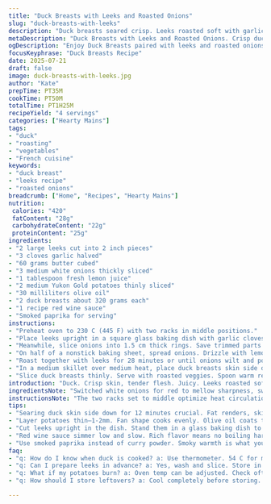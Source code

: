 ```yaml
---
title: "Duck Breasts with Leeks and Roasted Onions"
slug: "duck-breasts-with-leeks"
description: "Duck breasts seared crisp. Leeks roasted soft with garlic and butter. Onions thickly sliced, lemoned, roasted golden. Russet potatoes sliced thin, layered, and browned. A splash of olive oil, salt pepper. Smoky curry powder topping. Red wine sauce to drizzle."
metaDescription: "Duck Breasts with Leeks and Roasted Onions. Crisp duck skin, soft leeks, and sweet roasted onions. A balance of flavors and textures."
ogDescription: "Enjoy Duck Breasts paired with leeks and roasted onions. A rich dish with deep flavors and varied textures in every bite."
focusKeyphrase: "Duck Breasts Recipe"
date: 2025-07-21
draft: false
image: duck-breasts-with-leeks.jpg
author: "Kate"
prepTime: PT35M
cookTime: PT50M
totalTime: PT1H25M
recipeYield: "4 servings"
categories: ["Hearty Mains"]
tags:
- "duck"
- "roasting"
- "vegetables"
- "French cuisine"
keywords:
- "duck breast"
- "leeks recipe"
- "roasted onions"
breadcrumb: ["Home", "Recipes", "Hearty Mains"]
nutrition: 
 calories: "420"
 fatContent: "28g"
 carbohydrateContent: "22g"
 proteinContent: "25g"
ingredients:
- "2 large leeks cut into 2 inch pieces"
- "3 cloves garlic halved"
- "60 grams butter cubed"
- "3 medium white onions thickly sliced"
- "1 tablespoon fresh lemon juice"
- "2 medium Yukon Gold potatoes thinly sliced"
- "30 milliliters olive oil"
- "2 duck breasts about 320 grams each"
- "1 recipe red wine sauce"
- "Smoked paprika for serving"
instructions:
- "Preheat oven to 230 C (445 F) with two racks in middle positions."
- "Place leeks upright in a square glass baking dish with garlic cloves and butter. Season with salt and pepper. Cover with foil. Roast 35 minutes. Remove foil, roast 7 minutes longer until edges soften. Remove outer leek layers, reserve for sauce or other use."
- "Meanwhile, slice onions into 1.5 cm thick rings. Save trimmed parts for sauce stock or extra."
- "On half of a nonstick baking sheet, spread onions. Drizzle with lemon juice. On the other half, arrange 8 thin potato slices overlapped into mini fans. Brush veggies with olive oil. Season with salt and pepper."
- "Roast together with leeks for 28 minutes or until onions wilt and potatoes turn golden crisp. Keep warm."
- "In a medium skillet over medium heat, place duck breasts skin side down. Cook 12 minutes until fat is rendered and skin crisps. Flip and cook 3 minutes for rare, longer if preferred. Season well. Rest on plate 10 minutes."
- "Slice duck breasts thinly. Serve with roasted veggies. Spoon warm red wine sauce over. Dust with smoked paprika to taste."
introduction: "Duck. Crisp skin, tender flesh. Juicy. Leeks roasted soft with garlic butter. Onions thick and sweet from olive oil and lemon juice. Potatoes thin and golden, layered tight. Smoky paprika replaces curry powder for earthiness. Red wine sauce simmered slow, rich, a little tart. Staggered roasting times to hit every texture just right. Duck sits, resting, juices settle, flavor deepens. Sharp edges of roasted garlic mingle with smooth butter from leeks. Onion’s citrus tang counterpoints richness. Potatoes soak crisp heat, layered like fans, all coated glossy with oil. A splash of lemon keeps the onions bright. Then dust with spice. Not overpowering. The flavors clash and harmonize with that seared skin crunch. A meal with crunch, softness, citrus and smoke. Layers of simple things. No fluff. Just what you need."
ingredientsNote: "Switched white onions for red to mellow sharpness, swap Russet for Yukon Gold potatoes for a butterier mouthfeel and more creamy inside after roasting. Butter quantity upped by a few grams for better caramelization on leeks. Smoked paprika replaces curry powder, offering a deep smoky warmth instead of sharp spice. Garlic cuts doubled for richer aroma. Lemon juice remains to balance fat and bring brightness that cuts through richness. Duck size slightly bigger to lock in juiciness during longer skin-down searing. Olive oil stays same for roasting, ensuring veggies crisp without burning. Onion and leek trims saved intentionally for homemade sauce stock or broth—nothing wasted, all contributes to depth when sauce simmers. Remember to remove outer layer of leeks after roasting; they can taste bitter if left."
instructionsNote: "The two racks set to middle optimize heat circulation and even roasting. Leeks stand upright to ensure garlic-infused butter seeps into middle, softening uniformly. Cover with foil traps steam for tenderizing, uncover at end to golden edges without drying. Potatoes sliced extra thin for fan shape; overlapping makes them cook evenly and get those edges crisp up nicely. Lemon juice drizzled over onions before roasting cuts their sweetness, adds brightness. Duck breasts skin-side down long enough to melt fat and crisp skin, important for texture and flavor. Flip time adjusted plus 1-2 minutes to ensure doneness while keeping juicy inside. Resting duck allows fibres to relax, no juice loss on cutting. Serve immediately after plating veggies and duck slices to maintain hot temperature and crisp. Smoked paprika sprinkled at end provides aroma burst, less pungent than curry but just right for a subtle twist. Red wine sauce warm, never boiled hard at final, preserve richness and gloss. Flexible timing accounts for hot oven, thicker vegetables or personal doneness preference."
tips:
- "Searing duck skin side down for 12 minutes crucial. Fat renders, skin crisps up. Not rushing here prevents sogginess. Flavor develops deeper this way. Flip for 3 minutes—rare is ideal but adjust for preference."
- "Layer potatoes thin—1-2mm. Fan shape cooks evenly. Olive oil coats them nicely. Salt and pepper bring out the natural sweetness. Watch edges. They need to crisp up. Keep potatoes warm after roasting."
- "Cut leeks upright in the dish. Stand them in a glass baking dish to keep garlic butter seeping in. Cover with foil for steam. Remove foil at end for nice edges. Outer layers can be bitter if left."
- "Red wine sauce simmer low and slow. Rich flavor means no boiling hard. Keep sauce warm before serving. Spoon over duck and veggies. Balances richness. Citrus note from lemon juice helps."
- "Use smoked paprika instead of curry powder. Smoky warmth is what you want here. Dust on top at end for aroma. Not overpowering. This gives the dish a bit of depth with a twist."
faq:
- "q: How do I know when duck is cooked? a: Use thermometer. 54 C for medium rare. Cooking longer renders more fat. Juicy inside is key. Check skin crispness as well."
- "q: Can I prepare leeks in advance? a: Yes, wash and slice. Store in water in fridge. They last a few days. Use fresh for best flavor. Roast same day, better texture."
- "q: What if my potatoes burn? a: Oven temp can be adjusted. Check often. Flip them halfway through for even cooking. Remove any blackened pieces. Consistent thickness prevents burning."
- "q: How should I store leftovers? a: Cool completely before storing. Use airtight container. Refrigerate for up to three days. Reheat in oven for crispy texture or microwave for quicker heat."

---
```


